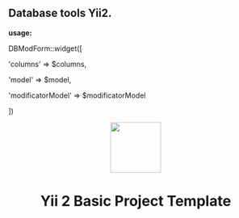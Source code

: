 <h2>Database tools Yii2.</h2>

<strong>usage:</strong>

<p>DBModForm::widget([</p>
<p>  'columns' => $columns,</p>
<p>  'model' => $model,</p>
<p>  'modificatorModel' => $modificatorModel</p>
<p>])</p>
<p></p>



<p align="center">
    <a href="https://github.com/yiisoft" target="_blank">
        <img src="https://avatars0.githubusercontent.com/u/993323" height="100px">
    </a>
    <h1 align="center">Yii 2 Basic Project Template</h1>
    <br>
</p>
